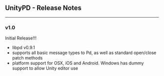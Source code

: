## UnityPD - Release Notes

----------

### v1.0
Initial Release!!!
- libpd v0.9.1
- supports all basic message types to Pd, as well as standard open/close patch methods
- platform support for OSX, iOS and Android. Windows has dummy support to allow Unity editor use